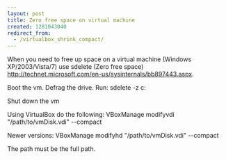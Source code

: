 ```yaml
---
layout: post
title: Zero free space on virtual machine
created: 1281043040
redirect_from:
  - /virtualbox_shrink_compact/
---
```

When you need to free up space on a virtual machine (Windows XP/2003/Vista/7) use sdelete (Zero free space) http://technet.microsoft.com/en-us/sysinternals/bb897443.aspx.

Boot the vm.  Defrag the drive.
Run:
sdelete -z c:

Shut down the vm

Using VirtualBox do the following:
VBoxManage modifyvdi "/path/to/vmDisk.vdi" --compact

Newer versions:
VBoxManage modifyhd "/path/to/vmDisk.vdi" --compact

The path must be the full path.
